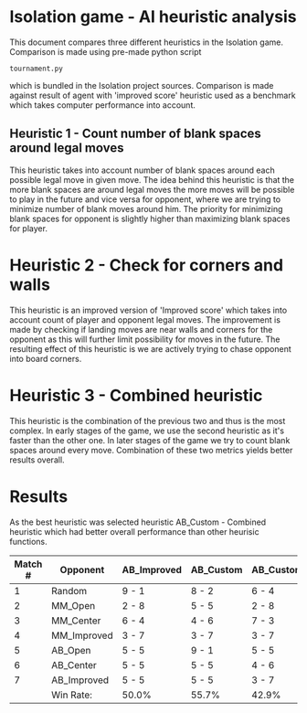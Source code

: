 # Isolation game - AI heuristic analysis

This document compares three different heuristics in the Isolation game.
Comparison is made using pre-made python script

    tournament.py
    
which is bundled in the Isolation project sources. Comparison is made
against result of agent with 'improved score' heuristic 
used as a benchmark which takes computer performance into account.

## Heuristic 1 - Count number of blank spaces around legal moves
This heuristic takes into account number of blank spaces around each
possible legal move in given move. The idea behind this heuristic is 
that the more blank spaces are around legal moves the more moves will 
be possible to play in the future and vice versa for opponent, where 
we are trying to minimize number of blank moves around him. The priority
for minimizing blank spaces for opponent is slightly higher than maximizing
blank spaces for player.

# Heuristic 2 - Check for corners and walls
This heuristic is an improved version of 'Improved score' which takes
into account count of player and opponent legal moves. The improvement
is made by checking if landing moves are near walls and corners for the
opponent as this will further limit possibility for moves in the future.
The resulting effect of this heuristic is we are actively trying to chase
opponent into board corners.

# Heuristic 3 - Combined heuristic

This heuristic is the combination of the previous two and thus is 
the most complex. In early stages of the game, we use the second
heuristic as it's faster than the other one. In later stages of the 
game we try to count blank spaces around every move. Combination
of these two metrics yields better results overall.

# Results

As the best heuristic was selected heuristic AB_Custom - Combined heuristic which had better overall performance 
than  other heurisic functions.

| Match # |  Opponent | AB_Improved | AB_Custom |  AB_Custom_2 | AB_Custom_3|
|---------|-----------|-------------|-----------|--------------|------------|
|    1    |   Random  |     9  -  1 |    8  -  2 |    6  -  4|     7  -  3|
|    2    |   MM_Open  |    2  -  8 |    5  -  5 |    2  -  8|     5  -  5|
|    3    |  MM_Center  |   6  -  4 |    4  -  6 |    7  -  3|     6  -  4|
|    4    | MM_Improved |   3  -  7 |    3  -  7|     3  -  7|     5  -  5|
|    5    |   AB_Open   |   5  -  5 |    9  -  1 |   5  -  5|     6  -  4|
|    6    |  AB_Center  |   5  -  5 |    5  -  5 |    4  -  6|     7  -  3|
|    7    | AB_Improved |   5  -  5 |    5  -  5|     3  -  7|     6  -  4|
|         |  Win Rate:  |    50.0%   |     55.7%    |    42.9%   |    60.0%|